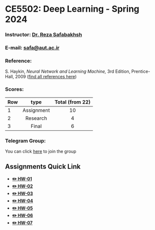 # CE5502: Deep Learning - Spring 2024

### Instructor: [Dr. Reza Safabakhsh](https://scholar.google.com/citations?user=zFsdqo8AAAAJ&hl=en)
### E-mail: [safa@aut.ac.ir](mailto:safa@aut.ac.ir)

### Reference:
 S. Haykin, *Neural Network and Learning Machine,* 3rd Edition, Prentice-Hall, 2009 ([find all references here](https://github.com/M-Sc-AUT/M.Sc-Computer-Architecture/tree/main/Deep%20Learning/Reference))


 ### Scores:
| Row | type | Total (from 22) |
| --- | :-:  | :-: |
| 1 | Assignment | 10 |
| 2 | Research | 4 |
| 3 | Final | 6 |

### Telegram Group:
You can click  [here](https://t.me/+3NGHZ4OkLoI5YjEx) to join the group

## Assignments Quick Link

* [**:pencil2: HW-01**](https://github.com/rezaAdinepour/Deep-Learning-Homework/tree/main/HWs/HW1)
* [**:pencil2: HW-02**](https://github.com/rezaAdinepour/Deep-Learning-Homework/tree/main/HWs/HW2)
* [**:pencil2: HW-03**](https://github.com/rezaAdinepour/Deep-Learning-Homework/tree/main/HWs/HW3)
* [**:pencil2: HW-04**](https://github.com/rezaAdinepour/Deep-Learning-Homework/tree/main/HWs/HW4)
* [**:pencil2: HW-05**](https://github.com/rezaAdinepour/Deep-Learning-Homework/tree/main/HWs/HW5)
* [**:pencil2: HW-06**](https://github.com/rezaAdinepour/Deep-Learning-Homework/tree/main/HWs/HW6)
* [**:pencil2: HW-07**](https://github.com/rezaAdinepour/Deep-Learning-Homework/tree/main/HWs/HW7)
